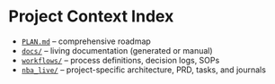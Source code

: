# Project Context Index

* [`PLAN.md`](./PLAN.md) – comprehensive roadmap
* [`docs/`](./docs) – living documentation (generated or manual)
* [`workflows/`](./workflows) – process definitions, decision logs, SOPs
* [`nba_live/`](./nba_live) – project-specific architecture, PRD, tasks, and journals 